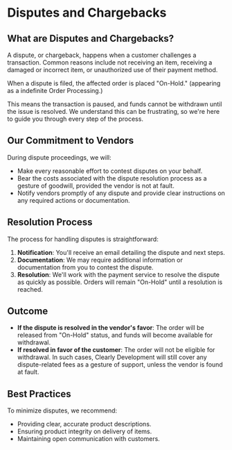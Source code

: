 # Disputes and Chargebacks



## What are Disputes and Chargebacks? <a href="#h_b143e80bec" id="h_b143e80bec"></a>

A dispute, or chargeback, happens when a customer challenges a transaction. Common reasons include not receiving an item, receiving a damaged or incorrect item, or unauthorized use of their payment method.

When a dispute is filed, the affected order is placed "On-Hold." (appearing as a indefinite Order Processing.)&#x20;

This means the transaction is paused, and funds cannot be withdrawn until the issue is resolved. We understand this can be frustrating, so we're here to guide you through every step of the process.

## Our Commitment to Vendors

During dispute proceedings, we will:

* Make every reasonable effort to contest disputes on your behalf.
* Bear the costs associated with the dispute resolution process as a gesture of goodwill, provided the vendor is not at fault.
* Notify vendors promptly of any dispute and provide clear instructions on any required actions or documentation.

## Resolution Process

The process for handling disputes is straightforward:

1. **Notification**: You'll receive an email detailing the dispute and next steps.
2. **Documentation**: We may require additional information or documentation from you to contest the dispute.
3. **Resolution**: We'll work with the payment service to resolve the dispute as quickly as possible. Orders will remain "On-Hold" until a resolution is reached.

## Outcome

* **If the dispute is resolved in the vendor's favor**: The order will be released from "On-Hold" status, and funds will become available for withdrawal.
* **If resolved in favor of the customer**: The order will not be eligible for withdrawal. In such cases, Clearly Development will still cover any dispute-related fees as a gesture of support, unless the vendor is found at fault.

## **Best Practices**

To minimize disputes, we recommend:

* Providing clear, accurate product descriptions.
* Ensuring product integrity on delivery of items.
* Maintaining open communication with customers.
